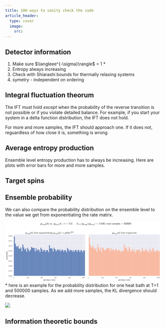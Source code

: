 ```yaml
---
title: 100 ways to sanity check the code 
article_header:
  type: cover
  image:
    src: 
---
```


## Detector information

<ol>
  <li>Make sure $\langleee^{-\sigma}\rangle$ = 1 * </li>
  <li>Entropy always increasing</li>
  <li>Check with Shiarashi bounds for thermally relaxing systems</li>
  <li>symetry - independent on ordering</li>
  
</ol>

## Integral fluctuation theorum 

The IFT must hold *except* when the probability of the reverse transition is not possible or if you violate detailed balance. For example, if you start your system in a delta function distribution, the IFT does not hold.

For more and more samples, the IFT should approach one. If it does not, reguardless of how close it is, something is wrong. 

## Average entropy production

Ensemble level entropy production has to always be increasing. Here are plots with error bars for more and more samples. 


## Target spins


## Ensemble probability

We  can also compare the probability distribution on the ensemble level to the value we get from exponentiating the rate matrix. 

<img src="/files/allones.png"> * here is an example for the probability distribution for one heat bath at T=1 and 500000 samples. As we add more samples, the KL divergence should decrease.

<img src="/files/ep5000.svg">

## Information theoretic bounds 


